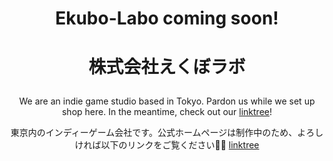 <H1><p align=center>Ekubo-Labo coming soon!</p></H1>
<H1><p align=center>株式会社えくぼラボ</p></H1>
<p align=center>We are an indie game studio based in Tokyo. Pardon us while we set up shop here. In the meantime, check out our <a href="https://linktr.ee/ekubo_labo">linktree</a>!</p>
<p align=center>東京内のインディーゲーム会社です。公式ホームページは制作中のため、よろしければ以下のリンクをご覧ください🙇‍♀️ <a href="https://linktr.ee/ekubo_labo">linktree</a></p>
